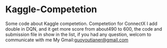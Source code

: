 # Kaggle-Competetion
Some code about Kaggle competetion.
Competetion for ConnectX
I add double in DQN, and it get more score from about490 to 600, the code and submission file in show in the list, 
if you had any question, welcom to communicate with me
My Gmail:guoyoutianer@gmail.com
